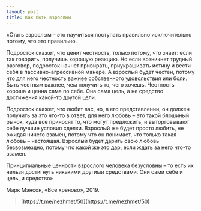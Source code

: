 ```yaml
---
layout: post
title: Как быть взрослым
---
```


«Стать взрослым – это научиться поступать правильно исключительно потому, что это правильно.

Подросток скажет, что ценит честность, только потому, что знает: если так говорить, получишь хорошую реакцию. Но если возникнет трудный разговор, подросток начнет привирать, приукрашивать истину и вести себя в пассивно-агрессивной манере. А взрослый будет честен, потому что для него честность важнее собственного удовольствия или боли. Быть честным важнее, чем получить то, чего хочешь. Честность хороша и ценна сама по себе. Она сама цель, а не средство достижения какой-то другой цели.

Подросток скажет, что любит вас, но, в его представлении, он должен получить за это что-то в ответ, для него любовь – это такой блошиный рынок, куда все приносят то, что могут предложить, и выторговывают себе лучшие условия сделки. Взрослый же будет просто любить, не ожидая ничего взамен, потому что он понимает, что только такая любовь – настоящая. Взрослый будет дарить свою любовь безвозмездно, потому что какой же это дар, если ждать за него что-то взамен.

Принципиальные ценности взрослого человека безусловны – то есть их нельзя достигнуть никакими другими средствами. Они сами себе и цель, и средство»

Марк Мэнсон, «Все хреново», 2019.

> [https://t.me/nezhmet/50](https://t.me/nezhmet/50)
